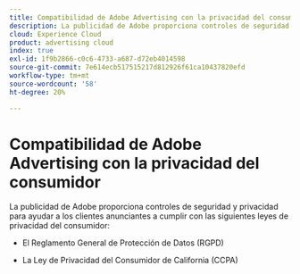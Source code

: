 ```yaml
---
title: Compatibilidad de Adobe Advertising con la privacidad del consumidor
description: La publicidad de Adobe proporciona controles de seguridad y privacidad para ayudar a los clientes anunciantes a cumplir con las leyes de privacidad del consumidor.
cloud: Experience Cloud
product: advertising cloud
index: true
exl-id: 1f9b2866-c0c6-4733-a687-d72eb4014598
source-git-commit: 7e614ecb517515217d812926f61ca10437820efd
workflow-type: tm+mt
source-wordcount: '58'
ht-degree: 20%

---
```


# Compatibilidad de Adobe Advertising con la privacidad del consumidor

La publicidad de Adobe proporciona controles de seguridad y privacidad para ayudar a los clientes anunciantes a cumplir con las siguientes leyes de privacidad del consumidor:

* El Reglamento General de Protección de Datos (RGPD)

* La Ley de Privacidad del Consumidor de California (CCPA)

